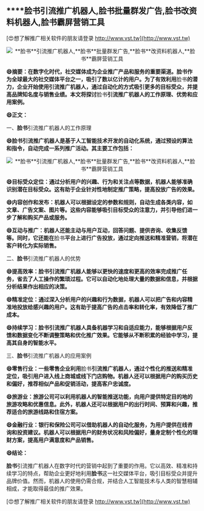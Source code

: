 ## ****脸书**引流推广机器人,**脸书**批量群发广告,**脸书**改资料机器人,**脸书**霸屏营销工具**

[😍想了解推广相关软件的朋友请登录 http://www.vst.tw](http://www.vst.tw)

 <center><img src="https://vst.tw/MP4/tuiguang/png/4.png" alt="**脸书**引流推广机器人,**脸书**批量群发广告,**脸书**改资料机器人,**脸书**霸屏营销工具"></center>

**😄摘要：在数字化时代，社交媒体成为企业推广产品和服务的重要渠道。**脸书**作为全球最大的社交媒体平台之一，吸引了数以亿计的用户。为了有效利用**脸书**的潜力，企业开始使用引流推广机器人，通过自动化的方式吸引更多的目标受众，并提高品牌知名度与销售业绩。本文将探讨**脸书**引流推广机器人的工作原理、优势和应用案例。**

**😄正文：**

一、**脸书**引流推广机器人的工作原理

**😄**脸书**引流推广机器人是基于人工智能技术开发的自动化系统，通过预设的算法和指令，自动完成一系列推广活动。其主要工作包括：**

 <center><img src="https://vst.tw/MP4/tuiguang/png/4.png" alt="**脸书**引流推广机器人,**脸书**批量群发广告,**脸书**改资料机器人,**脸书**霸屏营销工具"></center>

**😄目标受众定位：通过分析用户的兴趣、行为和关注点等数据，机器人能够准确识别潜在目标受众。这有助于企业针对性地制定推广策略，提高投放广告的效果。**

**😄内容创作和发布：机器人可以根据设定的参数和规则，自动生成各类内容，如文章、广告文案、图片等。这些内容能够吸引目标受众的注意力，并引导他们进一步了解和购买产品或服务。**

**😄互动与推广：机器人还能主动与用户互动，回答问题、提供咨询、收集反馈等。同时，它还能在**脸书**平台上进行广告投放，通过定向推送和精准营销，将潜在客户转化为实际销售。**

二、**脸书**引流推广机器人的优势

**😄提高效率：**脸书**引流推广机器人能够以更快的速度和更高的效率完成推广任务，省去了人工操作的繁琐过程。它可以自动化地处理大量的数据和信息，并根据分析结果作出相应的决策。**

**😄精准定位：通过深入分析用户的兴趣和行为数据，机器人可以把广告和内容精准地投放给感兴趣的用户。这有助于提高广告的点击率和转化率，有效降低了推广成本。**

**😄持续学习：**脸书**引流推广机器人具备机器学习和自适应能力，能够根据用户反馈和数据变化不断调整策略和优化推广效果。它能够从不断积累的经验中学习，提高其自身的智能水平。**

三、**脸书**引流推广机器人的应用案例

**😄零售行业：一些零售企业利用**脸书**引流推广机器人，通过个性化的推送和精准定位，吸引用户进入线上商城或线下门店购物。机器人还可以根据用户的购买历史和偏好，推荐相似产品和促销活动，提高客户忠诚度。**

**😄旅游业：旅游公司可以利用机器人的智能推送功能，向用户提供特定目的地的旅游攻略和优惠信息。此外，机器人还可以根据用户的出行时间、预算和兴趣，推荐适合的旅游线路和住宿方案。**

**😄金融行业：银行和保险公司可以借助机器人的自动化服务，为用户提供在线咨询和投资建议。机器人可以根据用户的财务状况和风险偏好，量身定制个性化的理财方案，提高用户满意度和产品销售。**

**😄结论：**

**脸书**引流推广机器人在数字时代的营销中起到了重要的作用。它以高效、精准和持续学习的特点，帮助企业更好地利用**脸书**这一社交媒体平台，吸引目标受众并提升品牌价值。然而，机器人的使用仍需合规，并结合人工智能技术与人类的智慧相辅相成，才能取得最佳的推广效果。

[😍想了解推广相关软件的朋友请登录 http://www.vst.tw](http://www.vst.tw)



